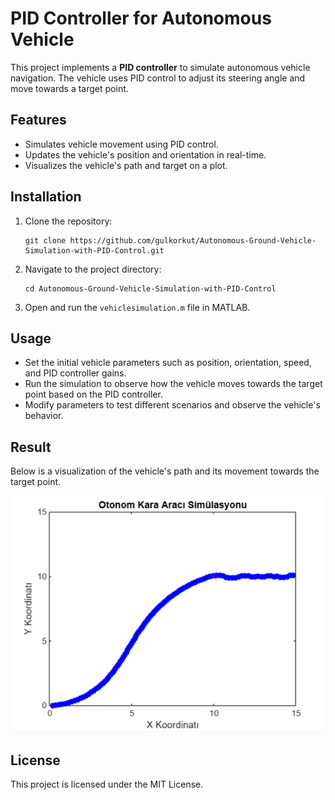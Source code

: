 

# PID Controller for Autonomous Vehicle

This project implements a **PID controller** to simulate autonomous vehicle navigation. The vehicle uses PID control to adjust its steering angle and move towards a target point.

## Features

- Simulates vehicle movement using PID control.
- Updates the vehicle's position and orientation in real-time.
- Visualizes the vehicle's path and target on a plot.

## Installation

1. Clone the repository:
   ```
   git clone https://github.com/gulkorkut/Autonomous-Ground-Vehicle-Simulation-with-PID-Control.git
   ```

2. Navigate to the project directory:
   ```
   cd Autonomous-Ground-Vehicle-Simulation-with-PID-Control
   ```

3. Open and run the `vehiclesimulation.m` file in MATLAB.

## Usage

- Set the initial vehicle parameters such as position, orientation, speed, and PID controller gains.
- Run the simulation to observe how the vehicle moves towards the target point based on the PID controller.
- Modify parameters to test different scenarios and observe the vehicle's behavior.

## Result

Below is a visualization of the vehicle's path and its movement towards the target point.

![Result](result.png)

## License

This project is licensed under the MIT License.
